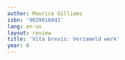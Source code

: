 ```yaml
---
author: Maurice Gilliams
isbn: '9029016841'
lang: en-us
layout: review
title: 'Vita brevis: Verzameld werk'
year: 0
---
```


